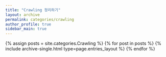 ```yaml
---
title: "Crawling 정리하기"
layout: archive
permalink: categories/crawling
author_profile: true
sidebar_main: true
---
```


{% assign posts = site.categories.Crawling %}
{% for post in posts %} {% include archive-single.html type=page.entries_layout %} {% endfor %}
